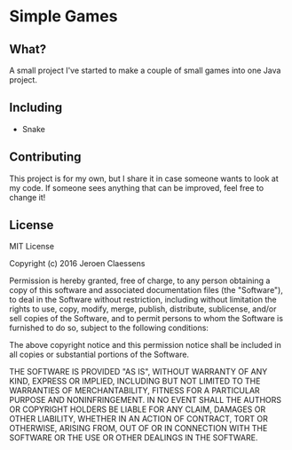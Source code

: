 # Simple Games

## What?

A small project I've started to make a couple of small games into one Java project.

## Including
* Snake

## Contributing

This project is for my own, but I share it in case someone wants to look at my code.
If someone sees anything that can be improved, feel free to change it!

## License
MIT License

Copyright (c) 2016 Jeroen Claessens

Permission is hereby granted, free of charge, to any person obtaining a copy
of this software and associated documentation files (the "Software"), to deal
in the Software without restriction, including without limitation the rights
to use, copy, modify, merge, publish, distribute, sublicense, and/or sell
copies of the Software, and to permit persons to whom the Software is
furnished to do so, subject to the following conditions:

The above copyright notice and this permission notice shall be included in all
copies or substantial portions of the Software.

THE SOFTWARE IS PROVIDED "AS IS", WITHOUT WARRANTY OF ANY KIND, EXPRESS OR
IMPLIED, INCLUDING BUT NOT LIMITED TO THE WARRANTIES OF MERCHANTABILITY,
FITNESS FOR A PARTICULAR PURPOSE AND NONINFRINGEMENT. IN NO EVENT SHALL THE
AUTHORS OR COPYRIGHT HOLDERS BE LIABLE FOR ANY CLAIM, DAMAGES OR OTHER
LIABILITY, WHETHER IN AN ACTION OF CONTRACT, TORT OR OTHERWISE, ARISING FROM,
OUT OF OR IN CONNECTION WITH THE SOFTWARE OR THE USE OR OTHER DEALINGS IN THE
SOFTWARE.

